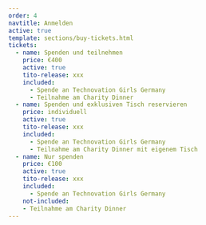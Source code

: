 ```yaml
---
order: 4
navtitle: Anmelden
active: true
template: sections/buy-tickets.html
tickets:
  - name: Spenden und teilnehmen
    price: €400
    active: true
    tito-release: xxx
    included:
      - Spende an Technovation Girls Germany 
      - Teilnahme am Charity Dinner
  - name: Spenden und exklusiven Tisch reservieren 
    price: individuell
    active: true
    tito-release: xxx
    included:
      - Spende an Technovation Girls Germany 
      - Teilnahme am Charity Dinner mit eigenem Tisch 
  - name: Nur spenden
    price: €100
    active: true
    tito-release: xxx
    included:
      - Spende an Technovation Girls Germany 
    not-included:
    - Teilnahme am Charity Dinner
---
```

